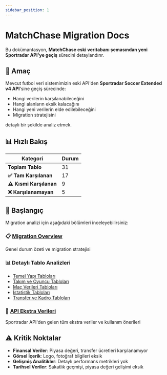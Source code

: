 ```yaml
---
sidebar_position: 1
---
```


# MatchChase Migration Docs

Bu dokümantasyon, **MatchChase eski veritabanı şemasından yeni Sportradar API'ye geçiş** sürecini detaylandırır.

## 🎯 Amaç

Mevcut futbol veri sistemimizin eski API'den **Sportradar Soccer Extended v4 API**'sine geçiş sürecinde:

- Hangi verilerin karşılanabileceğini
- Hangi alanların eksik kalacağını
- Hangi yeni verilerin elde edilebileceğini
- Migration stratejisini

detaylı bir şekilde analiz etmek.

## 📊 Hızlı Bakış

| Kategori | Durum |
|----------|-------|
| **Toplam Tablo** | 31 |
| **✅ Tam Karşılanan** | 17 |
| **⚠️ Kısmi Karşılanan** | 9 |
| **❌ Karşılanamayan** | 5 |

## 🚀 Başlangıç

Migration analizi için aşağıdaki bölümleri inceleyebilirsiniz:

### 📋 [Migration Overview](./migration-overview)

Genel durum özeti ve migration stratejisi

### 📊 Detaylı Tablo Analizleri

- [Temel Yapı Tabloları](./tables/basic-structure)
- [Takım ve Oyuncu Tabloları](./tables/teams-players)
- [Maç Verileri Tabloları](./tables/match-data)
- [İstatistik Tabloları](./tables/statistics)
- [Transfer ve Kadro Tabloları](./tables/transfers-squad)

### 🚀 [API Ekstra Verileri](./api-extras)

Sportradar API'den gelen tüm ekstra veriler ve kullanım önerileri

## ⚠️ Kritik Noktalar

- **Finansal Veriler**: Piyasa değeri, transfer ücretleri karşılanamıyor
- **Görsel İçerik**: Logo, fotoğraf bilgileri eksik
- **Gelişmiş Analitikler**: Detaylı performans metrikleri yok
- **Tarihsel Veriler**: Sakatlık geçmişi, piyasa değeri gelişimi eksik

